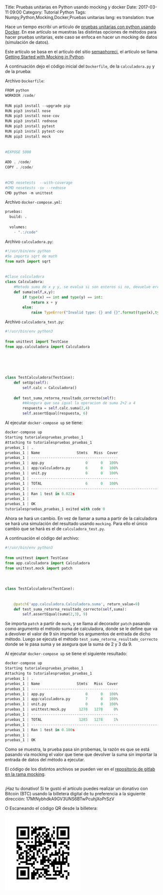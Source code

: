 Title: Pruebas unitarias en Python usando mocking y docker
Date: 2017-03-11 09:00
Category: Tutorial Python
Tags: Numpy,Python,Mocking,Docker,Pruebas unitarias
lang: es
translation: true

Hace un tiempo escribí un artículo de [pruebas unitarias con python usando Docker](https://www.seraph.to/pruebas-unitarias-con-unitest-en-python-usando-nosetests-y-dockerdocker-compose.html).  En ese artículo se muestras las distintas opciones de métodos para hacer pruebas unitarias, este caso se enfoca en hacer un mocking de datos (simulación de datos).

Este artículo se basa en el artículo del sitio [semaphoreci](http://semaphoreci.com/), el artículo se llama [Getting Started with Mocking in Python](http://semaphoreci.com/community/tutorials/getting-started-with-mocking-in-python).

A continuación dejo el código inicial del `Dockerfile`, de la `calculadora.py` y de la prueba:

Archivo `Dockerfile`:

```python
FROM python
WORKDIR /code/

RUN pip3 install --upgrade pip
RUN pip3 install nose
RUN pip3 install nose-cov
RUN pip3 install rednose
RUN pip3 install pytest
RUN pip3 install pytest-cov
RUN pip3 install mock


#EXPOSE 5000

ADD . /code/
COPY . /code/


#CMD nosetests  --with-coverage
#CMD nosetests -sv --rednose
CMD python -m unittest

```

Archivo `docker-compose.yml`:
```python
pruebas:
  build: .

  volumes:
    - ".:/code"
```

Archivo `calculadora.py`:
```python
#!/usr/bin/env python
#Se importa sqrt de math
from math import sqrt


#Clase calculadora
class Calculadora:
    #Metodo suma de x y y, se evalua si son enteros si no, devuelve error.
    def suma(self,x,y):
        if type(x) == int and type(y) == int:
            return x + y
        else:
            raise TypeError("Invalid type: {} and {}".format(type(x),type(y)))
```
Archivo `calculadora_test.py`:
```python
#!/usr/bin/env python3

from unittest import TestCase
from app.calculadora import Calculadora





class TestCalculadora(TestCase):
    def setUp(self):
        self.calc = Calculadora()

    def test_suma_retorna_resultado_correcto(self):
        ##Asegura que sea igual la operacion de suma 2+2 a 4
        respuesta = self.calc.suma(2,4)
        self.assertEqual(respuesta, 6)

```

Al ejecutar `docker-compose up` se tiene:
```python
docker-compose up 
Starting tutorialespruebas_pruebas_1
Attaching to tutorialespruebas_pruebas_1
pruebas_1 | .
pruebas_1 | Name                 Stmts   Miss  Cover
pruebas_1 | ----------------------------------------
pruebas_1 | app.py                   0      0   100%
pruebas_1 | app/calculadora.py       6      0   100%
pruebas_1 | unit.py                  0      0   100%
pruebas_1 | ----------------------------------------
pruebas_1 | TOTAL                    6      0   100%
pruebas_1 | ----------------------------------------------------------------------
pruebas_1 | Ran 1 test in 0.022s
pruebas_1 | 
pruebas_1 | OK
tutorialespruebas_pruebas_1 exited with code 0
```
Ahora se hará un cambio. En vez de llamar a suma a partir de la calculadora se hará una simulación del resultado usando `mocking`. Para ello el único cambio que se hará es el de `calculadora_test.py`.

A continuación el código del archivo:
```python
#!/usr/bin/env python3

from unittest import TestCase
from app.calculadora import Calculadora
from unittest.mock import patch



class TestCalculadora(TestCase):
    

    @patch('app.calculadora.Calculadora.suma', return_value=9)
    def test_suma_retorna_resultado_correcto(self,suma):
        self.assertEqual(suma(2,3), 9)
```

Se importa `patch` a partir de `mock`, y se llama al decorador `patch`  pasando como argumento el método suma de calculadora, donde se le define que va a devolver el valor de 9 sin importar los argumentos de entrada de dicho método.  Luego se ejecuta el método `test_suma_retorna_resultado_correcto` donde se le pasa suma y se asegura que la suma de 2 y 3 da 9. 

Al ejecutar `docker-compose up` se tiene el siguiente resultado:
```python
docker-compose up 
Starting tutorialespruebas_pruebas_1
Attaching to tutorialespruebas_pruebas_1
pruebas_1 | .
pruebas_1 | Name                 Stmts   Miss  Cover
pruebas_1 | ----------------------------------------
pruebas_1 | app.py                   0      0   100%
pruebas_1 | app/calculadora.py       7      0   100%
pruebas_1 | unit.py                  0      0   100%
pruebas_1 | unittest/mock.py      1278   1278     0%
pruebas_1 | ----------------------------------------
pruebas_1 | TOTAL                 1285   1278     1%
pruebas_1 | ----------------------------------------------------------------------
pruebas_1 | Ran 1 test in 0.100s
pruebas_1 | 
pruebas_1 | OK
```

Como se muestra, la prueba pasa sin probemas, la razón es que se está pasando vía mocking el valor que tiene que devolver la suma sin importar la entrada de datos del método a ejecutar.

El código de los distintos archivos se pueden ver en el [repositorio de gitlab en la rama mocking](http://gitlab.com/ecrespo/tutoriales-pruebas/tree/mocking).

##  ##
¡Haz tu donativo!
Si te gustó el artículo puedes realizar un donativo con Bitcoin (BTC)
usando la billetera digital de tu preferencia a la siguiente
dirección: 17MtNybhdkA9GV3UNS6BTwPcuhjXoPrSzV

O Escaneando el código QR desde la billetera:

![17MtNybhdkA9GV3UNS6BTwPcuhjXoPrSzV](./images/17MtNybhdkA9GV3UNS6BTwPcuhjXoPrSzV.png)
